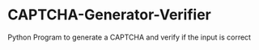 # CAPTCHA-Generator-Verifier
Python Program to generate a CAPTCHA and verify if the input is correct
